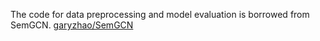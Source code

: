 The code for data preprocessing and model evaluation is borrowed from SemGCN.
[garyzhao/SemGCN](https://github.com/garyzhao/SemGCN)
